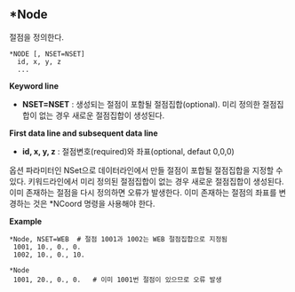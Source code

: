 ## *Node
절점을 정의한다. 

```{.no-highlight}
*NODE [, NSET=NSET]
  id, x, y, z
  ...
```

__Keyword line__

-  __NSET=NSET__ : 생성되는 절점이 포함될 절점집합(optional). 미리 정의한 절점집합이 없는 경우 새로운 절점집합이 생성된다. 

__First data line and subsequent data line__

- __id, x, y, z__ : 절점변호(required)와 좌표(optional, defaut 0,0,0)

옵션 파라미터인 NSet으로 데이터라인에서 만들 절점이 포합될 절점집합을 지정할 수 있다. 키워드라인에서 미리 정의된 절점집합이 없는 경우 새로운 절점집합이 생성된다. 이미 존재하는 절점을 다시 정의하면 오류가 발생한다. 이미 존재하는 절점의 좌표를 변경하는 것은 *NCoord 명령을 사용해야 한다. 

__Example__
```{.no-highlight}
*Node, NSET=WEB  # 절점 1001과 1002는 WEB 절점집합으로 지정됨
 1001, 10., 0., 0.
 1002, 10., 0., 10.

*Node
 1001, 20., 0., 0.   # 이미 1001번 절점이 있으므로 오류 발생
```
